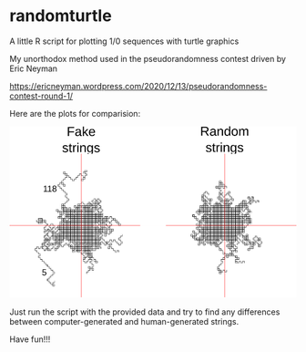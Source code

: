 # randomturtle
A little R script for plotting 1/0 sequences with turtle graphics


My unorthodox method used in the pseudorandomness contest driven by Eric Neyman 

https://ericneyman.wordpress.com/2020/12/13/pseudorandomness-contest-round-1/

Here are the plots for comparision:

![Comparision](/random_vs_human.png)

Just run the script with the provided data and try to find any differences between computer-generated and human-generated strings.

Have fun!!!
